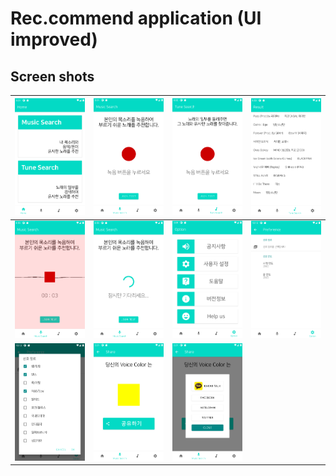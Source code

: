 # Rec.commend application (UI improved)

## Screen shots


![](./screenshot/home.png) | ![](./screenshot/Music_Search.png) | ![](./screenshot/Tune_Search.png) | ![](./screenshot/Result.png)
--|--|--|--
![](./screenshot/search1.png)|![](./screenshot/search2.png)|![](./screenshot/Option.png)|![](./screenshot/preference1.png)
![](./screenshot/preference2.png)|![](./screenshot/voice_color.png)|![](./screenshot/share.png)|